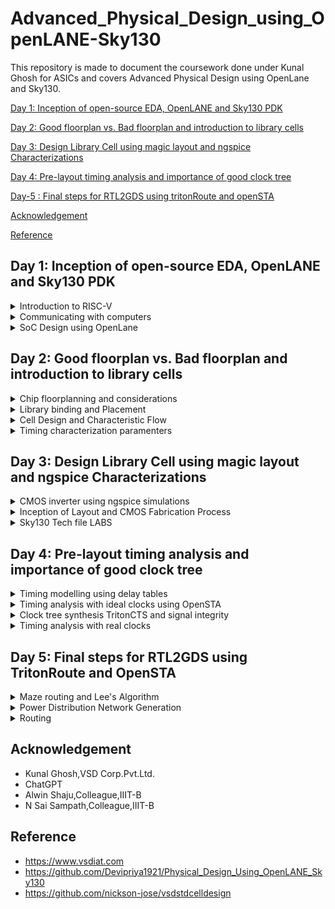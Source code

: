 # Advanced_Physical_Design_using_OpenLANE-Sky130
This repository is made to document the coursework done under Kunal Ghosh for ASICs and covers Advanced Physical Design using OpenLane and Sky130.


[Day 1: Inception of open-source EDA, OpenLANE and Sky130 PDK](#day-1)

[Day 2: Good floorplan vs. Bad floorplan and introduction to library cells](#day-2)

[Day 3: Design Library Cell using magic layout and ngspice Characterizations](#day-3)

[Day 4: Pre-layout timing analysis and importance of good clock tree](#day-4)

[Day-5 : Final steps for RTL2GDS using tritonRoute and openSTA](#day-5)

[Acknowledgement](#acknowledgement)

[Reference](#reference)

## Day 1: Inception of open-source EDA, OpenLANE and Sky130 PDK
<details>
  <summary>Introduction to RISC-V</summary>
  <br />
  RISC-V is an open-source instruction set architecture (ISA) for computer processors.<br>
  An instruction set architecture defines the set of instructions that a processor can execute and the organization and behaviour of those instructions.
  RISC-V is unique in that any single company or organization does not own it. and it is freely available for anyone to use, modify, and implement without 
  the need for licensing fees or proprietary restrictions.<br />  
  The RISC-V project began at the University of California, Berkeley in 2010, and it has since gained significant traction in both academia and industry.
  Its open nature has led to a growing ecosystem of hardware and software developers collaborating to create a wide range of products, from simple embedded 
  devices to high-performance supercomputers.
  <br/>
  Application software (apps) and hardware are linked by 'system software'.There are various layers of system softwar*. This includes major components like   
  Compiler and Assembler.<br />
  <br />
  The compiler compiles high-level codes like C and C++ to Instructions(eg: the codes inside .exe files) that can be read by the Assembler.<br />
  The Assembler converts it into binary codes which the machine can understand. The instructions act as an interface between the high-level language and the 
  machine language.<br />
  The converted binary is then given to an RTL snippet that understands the instruction. This is done by a Hardware Description Language (HDL).
  This is basically called RTL implementation and a netlist is being generated. with this, a physical design implementation of the design is generated.<br />
  see more info at : https://github.com/mrdunker/RISC-V_based_MYTH_IIITB/
</details>

<details>
  <summary>Communicating with computers</summary>

  ### QFN-48 Package
  A QFN-48 package is a type of integrated circuit (IC) package that follows the Quad Flat No-Lead (QFN) format and contains 48 leads or pins. This package is characterized by its flat, square or rectangular shape  
  with no leads protruding from the sides. Instead, the electrical connections are made through small exposed pads on the bottom surface of the package, which are soldered directly onto the circuit board or PCB 
  (Printed Circuit Board).
  <br />
  
  ![Screenshot from 2023-09-10 12-25-34](https://github.com/mrdunker/Advanced_Physical_Design_using_OpenLANE-Sky130/assets/38190245/8c1bd2a2-0406-4ae9-ae17-2704878f1f00)

  The different componets in a broad view are given below.<br />
  ### Chip
  In a QFN-48 package, the chip is attached to the die attach pad, which is the central exposed pad on the bottom surface of the package. This pad provides a mechanical and thermal connection between the chip and 
  the package. Electrical connections from the chip to the external world are made through the other exposed pads (leads) on the bottom surface of the package.
  <br />
  The chip within a QFN-48 package can vary widely in terms of its function, complexity, and manufacturer. It might be a microcontroller, a memory chip, a sensor, or any other type of integrated circuit designed to 
  perform specific tasks within an electronic system. The QFN-48 package serves to protect, house, and provide electrical connections for the chip, making it suitable for surface-mount assembly onto a printed     
  circuit board (PCB) in various electronic devices and applications.

  ### Pads
  A QFN-48 (Quad Flat No-Lead 48) package typically includes 48 pads, which are the exposed metal areas on the bottom surface of the package. These pads serve as the electrical connections between the integrated 
  circuit (IC) inside the package and the printed circuit board (PCB) on which the QFN-48 package is mounted.

  ### Core
  The core of the QFN-48 package is the central and most essential part of the package. It houses the semiconductor die or microchip, which contains the electronic circuitry, transistors, and other components 
  responsible for the device's intended functionality. The core of the QFN-48 package is attached to the die attach pad, which is the central exposed pad on the bottom surface of the package.

  ### Die
  The die is the heart of the integrated circuit (IC) and contains the actual electronic components, transistors, and circuitry responsible for the device's functionality.
  The die itself is where all the electronic magic happens. It contains the logic, memory, or other functional components that define the IC's purpose. The QFN-48 package serves to protect the die, provide 
  electrical connections, and assist in thermal management, making it suitable for surface-mount assembly onto a PCB in various electronic devices and applications.
  
<br />

  ![Screenshot from 2023-09-10 12-37-50](https://github.com/mrdunker/Advanced_Physical_Design_using_OpenLANE-Sky130/assets/38190245/6f7e960c-bfca-48ac-b755-241359dfd6c6)

  
  
</details>
<details>
  <summary>SoC Design using OpenLane</summary>
  <br />
  Desiging Digital Application Specific Integrated Chip(ASIC) require several elements. They are as follows:

- RTL IP's
- EDA tools
- PDK tools
  <br />

 ![Screenshot from 2023-09-10 12-10-23](https://github.com/mrdunker/Advanced_Physical_Design_using_OpenLANE-Sky130/assets/38190245/691c28ee-6c96-44e7-ab14-f904801659a3)
 
### RTL IP's
RTL IP encompasses pre-constructed and pre-validated units of digital logic or functional modules, which are described at the register-transfer level (RTL). RTL serves as a hardware description level that
characterizes the operation of a digital circuit through data transfers between registers and logic operations. RTL IP cores represent reusable components that can be incorporated into more extensive ASIC or FPGA
designs. These cores encompass a range of functions, including processors, memory controllers, communication interfaces, and others. Designers frequently employ RTL IP to streamline the development of intricate
digital systems, thereby conserving time and resources.
<br />
### EDA tools
Electronic Design Automation (EDA) tools are software applications that streamline the creation and validation of electronic circuits, encompassing ASICs, FPGAs, and other digital systems. These tools span across 
multiple phases of the design process, from the initial conceptualization to the ultimate physical realization.
<br />
### PDK tools
A Process Design Kit (PDK) encompasses a set of resources, including tools, libraries, and documentation, furnished by semiconductor foundries. These resources are designed to empower creators in fashioning ASICs 
and other integrated circuits, leveraging the foundry's unique manufacturing processes. PDK tools form an integral component of the PDK bundle, serving various essential functions.
<br />

The below photo illustrates the various open source tools that can be used in designing ASIC's.<br />
![Screenshot from 2023-09-10 12-12-20](https://github.com/mrdunker/Advanced_Physical_Design_using_OpenLANE-Sky130/assets/38190245/67db0ed2-7876-4948-8a96-3c9a08623d9a)

<br />
The simplified flow from RTL to GDSII is shown below.<br />

![Screenshot from 2023-09-10 12-43-01](https://github.com/mrdunker/Advanced_Physical_Design_using_OpenLANE-Sky130/assets/38190245/0ca47cf7-6c04-48b2-b908-d9cb4b879205)

Following are the various step shown in the above figure to convert RTL to GDSII

- **Synthesis**: Synthesis involves the process of translating a high-level hardware description of a digital circuit into a Register-Transfer Level representation, which is a lower-level and more hardware-      oriented description of the same circuit.

- **Floor & Power Planning**: Floor planning and power planning are essential steps in the design and layout of an Application-Specific Integrated Circuit (ASIC). They involve the physical organization and allocation of resources within the chip to meet performance, power, and area requirements
  - Chip floor planning : involves strategically organizing and allocating the available silicon area on a chip to accommodate various functional blocks.
  - Macro floor planning : specific aspect of the chip floor planning process that focuses on the organization and placement of large functional blocks, often referred to as macros or IP (Intellectual Property) blocks, within an integrated circuit (IC) design. 
  - Power Planning :  It involves the strategic distribution and management of power supply and ground connections within the chip to ensure proper power delivery, minimize voltage drop, and control power consumption.

- **Placement**: process of determining the physical location of various functional blocks and components on the silicon die of the chip. 
  - Global Placement: It involves determining the approximate positions of all the functional blocks and components on the chip's silicon die. Global placement sets the initial arrangement of these blocks.
  - Detailed Placement: Detailed placement aims to meet stringent design constraints, optimize chip area utilization, and minimize wirelength to ensure the chip's performance, power efficiency, and manufacturability.

- **Clock Tree Synthesis**: CTS, or clock tree synthesis, involves creating a clock distribution network to guarantee that clock signals reach all sequential elements, like flip-flops, in a synchronized manner. Adequate CTS is essential to uphold timing requirements.
  
-  **Routing**: process of creating the physical interconnections or paths that allow electrical signals to flow between various components, such as gates, flip-flops, and memory elements, on a silicon die.

- **Signoff**: After placement and routing,detailed design rule checking (DRC) and final verification is done to ensure the layout complies with fabrication constraints and meets specified requirements for timing, area, and power.

## OpenLANE

OpenLane is a fully automated process, spanning from RTL (Register-Transfer Level) to GDSII (Graphics Data System II), and relies on various components, including OpenROAD, Yosys, Magic, Netgen, CVC, SPEF-Extractor, KLayout, and a set of specialized scripts for design exploration and enhancement. This comprehensive flow covers every step of ASIC implementation.
<br />

OpenLANE utilises a variety of opensource tools in the execution of the ASIC flow:
- RTL Synthesis & Technology Mapping: yosys,abc
- Floorplan & PDN:init_fp, ioPlacer, pdn and tapcell
- Placement:RePLace, Resizer, OpenPhySyn & OpenDP
- Static Timing Analysis:OpenSTA
- Clock Tree Synthesis:TritonCTS
- Routing:FastRoute and TritonRoute
- SPEF Extraction:SPEF-Extractor
- DRC Checks, GDSII Streaming out:Magic, Klayout
- LVS check:Netgen
- Circuit validity checker:CVC

More info can be obtained from [here](https://github.com/The-OpenROAD-Project/OpenLane)
<br />

### Invoking OpenLANE

```
cd OpenLane
make mount
```
Inside the openlane container
```
./flow.tcl -interactive
package require openlane 0.9
prep -design picorv32a
run_synthesis
```
![Screenshot from 2023-09-10 13-20-32](https://github.com/mrdunker/Advanced_Physical_Design_using_OpenLANE-Sky130/assets/38190245/a16a15a4-544a-4eca-a558-23e8e27447c4)

![Screenshot from 2023-09-10 13-28-12](https://github.com/mrdunker/Advanced_Physical_Design_using_OpenLANE-Sky130/assets/38190245/1148cc75-75a9-4365-b2cc-7f63634a8f77)

The netlist generated is shown below:<br />
```
cd OpenLane/designs/picorv32a/runs/RUN_2023.09.10_07.47.37/results/synthesis/
gvim picorv32.v
```
![Screenshot from 2023-09-10 13-34-48](https://github.com/mrdunker/Advanced_Physical_Design_using_OpenLANE-Sky130/assets/38190245/2085f6aa-42aa-4de4-9af3-70fa8fa8c641)

To view report:<br/>
```
cd OpenLane/designs/picorv32a/runs/RUN_2023.09.10_07.47.37/reports/synthesis/
gvim 1-synthesis.AREA_0.stat.rpt
```

![Screenshot from 2023-09-10 13-37-34](https://github.com/mrdunker/Advanced_Physical_Design_using_OpenLANE-Sky130/assets/38190245/bcbe3d1d-be23-4d7d-b585-bd92ea798e74)


```
Flop ratio = Number of D Flip flops = 1596  = 0.1579
             ______________________   _____
             Total Number of cells    10104
```

</details>

## Day 2: Good floorplan vs. Bad floorplan and introduction to library cells
<details>
  <summary>Chip floorplanning and considerations</summary>

  ### Floorplan considerations

  There are certain factors that we have to take into consideration when doing floorplanning.Such as:
  
  - Utilization factor and Aspect Ratio
  - Define locations of preplaced cells
  - Decoupling capacitors
  - Power Planning
  - Pin Placement

    ### Utilization Factor & Aspect Ratio

    The utilization factor, also known as the area utilization factor or chip utilization factor, is a measure of
    how efficiently the silicon area on a chip is being used for active components (logic gates, memory cells,
    etc.) compared to the total available area.
    <br />
    A Utilisation Factor of 1 signifies 100% utilisation leaving no space for extra cells such as buffer. However,
    practically, the Utilisation Factor is 0.5-0.6. Likewise, an Aspect ratio of 1 implies that the chip is square
    shaped. Any value other than 1 implies rectanglular chip.

    ```
    Utilisation Factor =  Area occupied by netlist
                         __________________________
                            Total area of core
    ```

    The aspect ratio in ASIC design is a measure of the chip's physical shape, specifically the ratio of its width
    to its height. It is often used in the context of standard cell libraries and the dimensions of the chip's core
    area. The aspect ratio is expressed as:

    ```
    Aspect Ratio =  Height of the core
                   _____________________
                     Width if the core
    ```

    ### Preplaced cells

    Preplaced cells, also known as predefined cells, are a category of components used in
    Application-Specific Integrated Circuit (ASIC) and digital integrated circuit design. Unlike standard cells,
    which are typically placed and routed automatically during the design process, preplaced cells are fixed or
    manually placed at specific locations on the chip's layout by the designer.Preplaced cells are IPs comprising
    large combinational logic which once placed maintain a fixed position.

    ### Decoupling capacitors

    The above mentioned preplaced cells must be surrounded with decoupling capacitors.Since the imepedence of the
    long wire lengths can cause power supply to drop significantly before reaching the logic circuit,leading to the
    signal not entering the noise margin range.<br />
    Decoupling capacitors are large capacitors that are charged to power supply voltage and kept close to the logic
    circuit.**It serves the purpose of decoupling the logic circuit from power supply by providing adequete amount
    of current to the circuit**.It prevents cross-talk.

    ### Powerplanning

    Unlike preplaced macros,each block on chip cannot have it's own decoupling capacitor. Powerplanning ensures
    that each block gas its own VDD and VSS pads and ground lines forming a mesh.

    ### Pinplacement

    The space between the core and the chip is allocated for the placement of pins. The connectivity data encoded
    in either VHDL or Verilog is employed to decide the location of I/O pads for different pins. Subsequently, a
    logical placement is carried out for pre-placed macros to clearly distinguish that region from the pin area.

    ### Running floorplan using OpenLANE

    After simulation we run picorv32a floorplan using the commnand below:

     ```
     run_floorplan
     ```
     
     ![Screenshot from 2023-09-10 16-46-57](https://github.com/mrdunker/Advanced_Physical_Design_using_OpenLANE-Sky130/assets/38190245/d84821ab-781b-4050-8981-dce01377652c)

    For viewing the floorplan we are using the tool **magic**.<br/>
    We should move into the directory 'results/floorplan' and use the below command.<br />

    ```
    magic -T /home/emil/.volare/sky130A/libs.tech/magic/sky130A.tech lef read ../../tmp/merged.nom.lef def read picorv32.def &
    ```

    Here we need to specify the sky130A.tech file directory as well.
    
     ![Screenshot from 2023-09-10 17-45-19](https://github.com/mrdunker/Advanced_Physical_Design_using_OpenLANE-Sky130/assets/38190245/071b616a-cc25-4d66-8229-db70540b6c51)

    **Basic Magic shortcuts:**
    - Press 'Z' on keryboard to zoom in.
    - Press 'V' to center (zoom out fully).
    - Hover over an element and press 'S' to select it.
    - After selecting type 'what' in the console window to view it's details.
  
    ![Screenshot from 2023-09-10 17-56-07](https://github.com/mrdunker/Advanced_Physical_Design_using_OpenLANE-Sky130/assets/38190245/f480cc1a-4b3a-43aa-87c0-d4c87a4abab6)



</details>
<details>
  <summary>Library binding and Placement</summary>

  ### Placement

  In this step of OpenLANE ASIC flow,The synthesized netlist is to be placed on the floorplan.It occurs in two 
  stages:
  1. Global Placement
  2. Detailed Placement

  **Global Placement** finds optimal position for all cells which may be not legal at the time and overlap.<br />
  **Detailed Placemnent** changes this particular placement and make it legal.It is important from a timing point 
  of view<br />

  ### Running Placement on OpenLANE

  Here we are going to run placement and view the new layout on magic.<br />
  We are going to use the below command to run placement, in OpenLANE.<br />
  ```
  run_placement
  ```
  ![Screenshot from 2023-09-10 22-47-32](https://github.com/mrdunker/Advanced_Physical_Design_using_OpenLANE-Sky130/assets/38190245/4bd0174a-c627-4c26-a0ca-5b791062860b)

  After which we change directory to results/placement.<br />
  Inside the directory we run the following command for executing magic.<br /> 
  ```
  magic -T /home/emil/.volare/sky130A/libs.tech/magic/sky130A.tech lef read ../../tmp/merged.nom.lef def read
  picorv32.def &
  ```
  The below  is the screen shot in magic.<br />
  ![Screenshot from 2023-09-10 22-49-32](https://github.com/mrdunker/Advanced_Physical_Design_using_OpenLANE-Sky130/assets/38190245/e443a681-8f32-41c0-9d46-36b5f4a2fa76)

  ![Screenshot from 2023-09-10 22-50-31](https://github.com/mrdunker/Advanced_Physical_Design_using_OpenLANE-Sky130/assets/38190245/8bbf39a7-8e08-48aa-ade1-857f49865cdb)

  
</details>

<details>
<summary>Cell Design and Characteristic Flow</summary>

  ### Standard Cell Design Flow
The standard cell design flow in ASIC involves iterative processes, and each step must be 
carefully executed to ensure a successful design that meets the specified requirements within 
the constraints of the target technology node.

Standard cell design flow involves the fillowing:
1. Process Design Kits (PDKs), Design Rule Checking (DRC) and Layout vs. Schematic (LVS) guidelines, SPICE models, libraries, and user-defined specifications.
2. Circuit design, Layout design (Art of layout Euler's path and stick diagram), Extraction of parasitics, Characterization (timing, noise, power).
3. CDL (circuit description language), LEF, GDSII, extracted SPICE netlist (.cir), timing, noise and power .lib files.

  ### Standard Cell Characterizarion Flow

The industry-standard process for characterizing standard cells typically consists of the following stages:

1. Read in the models and tech files
2. Read extracted spice Netlist
3. Recognise behavior of the cells
4. Read the subcircuits
5. Attach power sources
6. Apply stimulus to characterization setup
7. Provide neccesary output capacitance loads
8. Provide neccesary simulation commands

For characterization an opensource software called GUNA is used.<br />
All the steps from 1 to 8 are fed into GUNA,which in turn generates timing,noise and power models.
  
</details>

<details>
  <summary>Timing characterization paramenters</summary>
  <br />
  It is the process of assessing and quantifying the timing behavior of digital logic elements, 
  such as standard cells or custom-designed blocks, within an integrated circuit. It is a 
  crucial step to ensure that the ASIC operates correctly and meets the required performance 
  specifications. 
  <br />

  ### Timing threshold definitions
  
  Timing defintion |	Value
  -------------- | --------------
  slew_low_rise_thr	| 20% value
  slew_high_rise_thr | 80% value
  slew_low_fall_thr |	20% value
  slew_high_fall_thr |	80% value
  in_rise_thr	| 50% value
  in_fall_thr |	50% value
  out_rise_thr |	50% value
  out_fall_thr | 50% value

  ### Propagation Delay

  The time disparity between the moment the changing input attains 50% of its ultimate level and 
  the instance when the output reaches 50% of its ultimate level can be described as the delay. 
  If you select inappropriate threshold values, it can result in negative delay values. Even 
  when appropriate threshold values are chosen, the delay can occasionally be either positive or 
  negative, influenced by the quality of the signal transition (slew rate).

  ```
  Propagation delay = time(out_fall_thr) - time(in_rise_thr)
  ```

  ### Transition Time

 The interval required for the signal to transition between its states is referred to as the 
 transition time. This time span is typically measured by observing the signal's shift from 10% 
 to 90% or 20% to 80% of its signal levels.

 ```
 Rise transition time = time(slew_high_rise_thr) - time(slew_low_rise_thr)

 Low transition time = time(slew_high_fall_thr) - time(slew_low_fall_thr)
```

</details>

## Day 3: Design Library Cell using magic layout and ngspice Characterizations

<details>
  <summary>CMOS inverter using ngspice simulations</summary>
  <br />
  NGSpice is an open-source electronic circuit simulator software used for analog, digital, and 
  mixed-signal electronic circuit simulation. It is part of the larger family of SPICE 
  (Simulation Program with Integrated Circuit Emphasis) simulators.<br />

  ### IO Placer revision
  
  - PnR is a iterative flow and hence, we can make changes to the environment variables in the fly to observe the changes in our design.
  - If i am required to change pin configuration along the core from randomly placed to some other placement, we use the below command in the openlane interactive window

  ```
  set ::env(FP_IO_MODE) 2
  ```

### SPICE Deck Creation and Simulation for CMOS inverter

  A SPICE deck includes information about the following:
  1. Model description
  2. Netlist description
  3. Component connectivity
  4. Component values
  5. Capacitance load
  6. Nodes
  7. Simulation type and parameters
  8. Libraries included

Before doing a SPICE simulation it is required for us to create a SPICE Deck,which provides information about various things such as:
1. Component Connectivity - Connectivity of the Vdd, Vss,Vin, substrate. Substrate tunes the threshold voltage of the MOS.
2. Component values - values of PMOS and NMOS, Output load, Input Gate Voltage, supply voltage.
3. Node identification
4. Simulation commands
5. Model file - This file will have information regarding the NMOS and PMOS paramenters of a particular technology.
<br />
In the below figures we can see the variation of waveforms when parameters are varied.<br />

![Screenshot from 2023-09-11 11-30-36](https://github.com/mrdunker/Advanced_Physical_Design_using_OpenLANE-Sky130/assets/38190245/ac59fcda-aa48-476c-8988-ed671a166e43)

### CMOS Inverter Switching threshold Vm

It is the point with which the Vin = Vout on the DC transfer chara.<br />
Here,both transistors will be in saturation region, meaning both will be in the ON condition and 
there is a high chance of leakage current.Leakage current is the current which may flow directly 
from VDD to GND.

![Screenshot from 2023-09-11 11-32-38](https://github.com/mrdunker/Advanced_Physical_Design_using_OpenLANE-Sky130/assets/38190245/1efd337e-53bd-40cd-9f58-0a57b2779bb8)
<br />
Through transient analysis, we calculate the rise and fall delays of the CMOS by SPICE Simulation

### Lab steps to git clone vsdstdcelldesign

We first clone the mag files and spice models of invertoer,pmos and nmos sky130 using the github link below.<br />
Cloning is done inside the openlane folder.<br />

```
git clone https://github.com/nickson-jose/vsdstdcelldesign.git
```
After cloning we are required to copy also the tech file into **vsdstdcelldesign** directory.
<br />
Then we run the magic command as shown below to get the layout.<br />

```
magic -T sky130A.tech sky130_inv.mag &
```
![Screenshot from 2023-09-11 12-02-21](https://github.com/mrdunker/Advanced_Physical_Design_using_OpenLANE-Sky130/assets/38190245/cffbe0a7-fd3a-4e13-bb15-9b4877e90d45)

</details>

<details>
  <summary>Inception of Layout and CMOS Fabrication Process </summary>

  ### 16-Mask CMOS Fabrication

  16-Mask CMOS Fabrication encompasses several critical phases for crafting integrated circuits.<br />

  1. Substrate Selection.<br />
       This is the most initial phase of the process where the subrstrate is chosen.Here we are chosing a p-substrate.<br />
![Screenshot from 2023-09-11 12-47-12](https://github.com/mrdunker/Advanced_Physical_Design_using_OpenLANE-Sky130/assets/38190245/56bccff0-3aa0-4d05-8449-ccbf714f1ce2)

  3. Active region creation.<br />
      This is done to isolate the active regions for transistors, the process begins with the deposition of SiO2 and Si3N4 layers, followed by photolithography and silicon nitride etching.This is also known as LOCOS (Local Oxidation of Silicon),where oxide is grown in certain regions. The Si3N4 layer is removed using hot H2SO4.<br />
        ![Screenshot from 2023-09-11 12-15-33](https://github.com/mrdunker/Advanced_Physical_Design_using_OpenLANE-Sky130/assets/38190245/55adbf62-1aac-4281-9ea8-cccda07d10a1)

  4. N-Well and P-Well Formation.<br />
     The N-well and P-well regions are created separately.Ion implanation by Boron for P-well and by Phosphorous for N-well formation.High-temperature furnace processes drive-in diffusion to establish well depths, known as the tub process.<br />

![Screenshot from 2023-09-11 12-16-34](https://github.com/mrdunker/Advanced_Physical_Design_using_OpenLANE-Sky130/assets/38190245/4853603c-08da-4d8c-8e63-8d42fbd96482)

  4. Gate Formation.<br />
     The gate is a very important CMOS transistor terminal that controls threshold voltages for transistor switching. NMOS and PMOS gates formed by photolithography techniques.Important parameters for gate formation include oxide capacitance and doping concentration.<br />
     
![Screenshot from 2023-09-11 12-18-13](https://github.com/mrdunker/Advanced_Physical_Design_using_OpenLANE-Sky130/assets/38190245/74677788-550a-42bc-8b03-5072d93917f0)


  5. Lightly dopped Drain(LDD).<br />
     LDD formed to avoid the hot electron effect.<br />
 
![Screenshot from 2023-09-11 12-19-38](https://github.com/mrdunker/Advanced_Physical_Design_using_OpenLANE-Sky130/assets/38190245/05c59b5f-5b14-4f76-84a5-e950b24c3505)


  6. Source and Drain Formation.<br />
      Screen oxide added to avoid channelling during implants followed by Aresenic implantation and high temperature annealing.<br />
      
![Screenshot from 2023-09-11 12-20-39](https://github.com/mrdunker/Advanced_Physical_Design_using_OpenLANE-Sky130/assets/38190245/ae05225f-4262-4b8a-a237-855db1f2d15d)

  7. Local Interconnect Formation.<br />
     Removal of screen oxide by HF etching and deposition of Ti for low resistant contacts is done.Heat treatment results in chemical reactions, producing low-resistant titanium silicon dioxide for interconnect contacts and titanium nitride for top-level connections, enabling local communication.

  ![Screenshot from 2023-09-11 12-21-34](https://github.com/mrdunker/Advanced_Physical_Design_using_OpenLANE-Sky130/assets/38190245/0bdb74ca-dffb-4a91-8dc2-5024cb82b86a)

  8. Higher Level Metal Formation.<br />
     Chemical Mechanical Polishing (CMP) is utilized by doping silicon oxide with Boron or Phosphorus to achieve surface planarization.This is followed up by TiN and Tungsten deposition.An aluminum (Al) layer is added and subjected to photolithography and CMP.This is the first interconnect and addditional interconnect layers can be added on top to reach higher level of metal layers.<br />
     At the end a dielectric layer usually Si3N4 is added ontop to protect the chip.<br />
     
![Screenshot from 2023-09-11 12-22-30](https://github.com/mrdunker/Advanced_Physical_Design_using_OpenLANE-Sky130/assets/38190245/2255d6c2-6348-40b0-913a-55997138e106)

## Introduction to SKY130 basic layer layout and LEF using inverter

  We can see the layers which are required for CMOS inverter. We also see that the drains of both PMOS and NMOS are connected together.<br />
  NMOS source connected to ground(VGND), PMOS source is connected to VDD(VPWR).<br />
  In Sky130 the first layer is called the local interconnect layer or Locali.<br />

  The below screenshot shows the highlighted part in the layout and the same is shown in the tkcon window.<br />
  ![Screenshot from 2023-09-11 12-56-59](https://github.com/mrdunker/Advanced_Physical_Design_using_OpenLANE-Sky130/assets/38190245/10181f6c-9871-45c7-ab67-3dd21ee80b70)

  ### Library exchange format(LEF)

  It is a format that tells us about the boundaries of a cell, the VDD and GND lines. It contains information about the logic of the circuit.<br />
  Tech LEF - has information about the Metal layer,DRC etc..<br />
  Marcro LEF - Contains physical information of cell like size, pin,direction.

## Designing standard cell and SPICE extraction in MAGIC

To extract the SPICE we open tkcon window.<br />
type 'pwd' to check the directory we are extracting to.<br />
The command 'extract all' is is used to to extract to the directory.<br />
To create a spice file using the .ext file,the commmands are.<br />

```
ext2spice cthresh 0 rthresh 0 //mothing is created in the directory with this command
```
Which extracts parasatic capacitances.
<br />
To create a file in the directory, we use the below command.<br />

```
ext2spice
```
The below screenshot illustrates this.<br />
![Screenshot from 2023-09-11 14-14-33](https://github.com/mrdunker/Advanced_Physical_Design_using_OpenLANE-Sky130/assets/38190245/c23e4109-6b1f-4898-bfc7-5ebc94e6d450)

</details>

<details>
  <summary>Sky130 Tech file LABS</summary>

  ## Create Final SPICE Deck

  Here we go into the created spice file and make changes to it and simulate.<br />
  In the spicefile the nmos and pmos model details were defined along with the sub circuit details and the other parasitic capacitance information also.<br />

  We are going to be doing a transient analysis so we make the following changes to it.<br />
  1. VGND to VSS 0V
  2. Supply voltage VPWR to GND.
  3. Sweeping a pulse input.
  4. We add library files and change the scale to 0.01u
  5. Add a transient analysis with nessasary stoptime and precision as shown below.
  
![Screenshot from 2023-09-11 15-28-40](https://github.com/mrdunker/Advanced_Physical_Design_using_OpenLANE-Sky130/assets/38190245/06db7f15-cc86-4386-89b0-e73b967d07b3)


  ## Using ngspice for SPICE Simulation

  Since the SPICE Deck is done,we run the simulation using ngspice.<br />
  
  ```
  ngspice sky130_inv.spice
  ```

  ![Screenshot from 2023-09-11 15-28-08](https://github.com/mrdunker/Advanced_Physical_Design_using_OpenLANE-Sky130/assets/38190245/61e448c7-85ed-43e9-9eb1-604ed6b333f7)

To plot the graph using ngspice we are using the below code after opening ngspice.<br />

```
plot y vs time a
```
The below waveform is plotted hence.<br />
![Screenshot from 2023-09-16 09-21-04](https://github.com/mrdunker/Advanced_Physical_Design_using_OpenLANE-Sky130/assets/38190245/181d7f73-f9d6-4fa5-8c39-5a42399b0713)

The spikes shown in the output(red) are caused due to low load capacitance.We can increase the cap value to sort this out.<br />

### Inverter Standard cell characterization

There are four timing parameters used to characterize the inverter standard cell:
1. Rise transition - Time taken for the output to rise from 20% to 80% of max value
2. Fall Transition: Time taken for the output to fall from 80% to 20% of max value
3. Cell Rise delay: difference in time(50% output rise) to time(50% input fall)
4. Cell Fall delay: difference in time(50% output fall) to time(50% input rise) 
<br />
In the ngspice waveform we can note down the values and calculate the above parameters.<br />

```Rise transition: 2.240 - 2.143 = 0.067ns (67ps)```

```Fall Transition: 4.0921 - 4.049 = 0.0431ns (43.1ps)```

```Cell Rise Delay : 2.17333 - 2.13 = 0.0433ns (43.33ps)```

```Cell Fall Delay : 4.076 - 4.0501 = 0.0259ns (25.9ps)```

## LAB exercise and DRC Challenges

### Introduction of Magic and Skywater DRC's

Here the following are done:
- In-depth overview of Magic DRC engine
- Introduction to Google/Skywater DRC rules
- Lab to warm up : Fixing a simple rule error
- Lab of main excersise : Fixing or creating a complex error

To know anything about magic use the following link:

```
http://opencircuitdesign.com/magic/
```
Majorly check out magic tutorails and magic command summary in the Using magic tab.<br />
Also do check out the technlogy file manual in the technology files tab.<br />

## Sky130s pdk intro and Steps to download labs

To view the documentation of Skywater pdks use the link below:

```
https://skywater-pdk.readthedocs.io/en/main/
```

We can view the rules associated with it there.<br />

We are downloading the packaged files to our local pc using the **wget** command. It stands for Web get . The following command is used.<br />

``` wget http://opencircuitdesign.com/open_pdks/archive/drc_tests.tgz ```

After this, extract it using the below command.

```
 tar xfz drc_tests.tgz
```
Once it is done. A drc_test folder is created in the directory which extraction is done.<br />
cd to that folder and run Magic.For better graphic use, the command belwo is used:

```
magic -d XR
```
To load a mag file we can load it using File > Open > .mag from the magic window .<br />
![Screenshot from 2023-09-16 11-00-51](https://github.com/mrdunker/Advanced_Physical_Design_using_OpenLANE-Sky130/assets/38190245/c5b8d825-9b45-459e-ba4a-c0324a6c99f2)

Or we can use the terminal comand:

```
magic -d XR <filename>.mag
```

Select a particular block to check the DRC check. using ```drc why``` .<br />
We will use the following command in the tkcon window to see metal cut down.

```
cif see VIA2
```
![Screenshot from 2023-09-16 11-28-21](https://github.com/mrdunker/Advanced_Physical_Design_using_OpenLANE-Sky130/assets/38190245/08529320-5525-4ac3-971f-b24b56ae6a04)


## Load Syky130 tech rules for DRC challenges

Here we will load the **poly.mag** file into Magic.
Now we find the error by moving the cursor and find **box** area. We find out that Poly.9 is violated due to the spacing between polyres and poly.We need to fix this.<br />

The polysilicon and polyres distance should be 22u is being shown as around 17u,and no errors. So we should go to the sky130 tech file and modify as below.<br />


```
after line
*******************************************************
spacing npres *nsd 480 touching_illegal \
	"poly.resistor spacing to N-tap < %d (poly.9)"
*******************************************************
we add one more line
*******************************************************
spacing npres allpolynonres 480 touching_illegal \
	"poly.resistor spacing to N-tap < %d (poly.9)"

```

```
after line
*******************************************************
spacing xhrpoly,uhrpoly,xpc alldiff 480 touching_illegal \
	"xhrpoly/uhrpoly resistor spacing to diffusion < %d (poly.9)"
*******************************************************
we add one more line
*******************************************************
spacing xhrpoly,uhrpoly,xpc allpolynonres 480 touching_illegal \
	"xhrpoly/uhrpoly resistor spacing to diffusion < %d (poly.9)"
```
As shown below.<br />
![Screenshot from 2023-09-16 12-04-23](https://github.com/mrdunker/Advanced_Physical_Design_using_OpenLANE-Sky130/assets/38190245/37a1b77d-9091-4b09-a77d-0a7ae6ab7e7c)
![Screenshot from 2023-09-16 12-04-08](https://github.com/mrdunker/Advanced_Physical_Design_using_OpenLANE-Sky130/assets/38190245/a90b8117-0229-41e5-8f67-e91e0f9669f2)

We then load the new tech file in the tkcon window and do a DRC check.<br />

![Screenshot from 2023-09-16 12-03-50](https://github.com/mrdunker/Advanced_Physical_Design_using_OpenLANE-Sky130/assets/38190245/0a613a99-ea66-4b06-aee6-f39feb96838f)

###  Lab challenge exercise to describe DRC error as geometrical construct

Here we are going to use magic to run nwell.mag and try to descrive the DRC error as a geometrical construct.<br />

![Screenshot from 2023-09-16 12-27-03](https://github.com/mrdunker/Advanced_Physical_Design_using_OpenLANE-Sky130/assets/38190245/7919cbf7-f3bf-4f4f-8d4b-8cd2d13e19de)

We see in the sky130 tech file,templayer for the dnwell. This is a supporting layer for the output layer to get a proper output.<br />

After loading the nwell.mag we are going to run the following commands and see the output result for the same.

```
cif  ostyle drc
```
![Screenshot from 2023-09-16 12-29-59](https://github.com/mrdunker/Advanced_Physical_Design_using_OpenLANE-Sky130/assets/38190245/dd6ca46a-9610-4322-9aef-d11f90bc1990)

```
cif see dnwell_shrink
```
![Screenshot from 2023-09-16 12-30-23](https://github.com/mrdunker/Advanced_Physical_Design_using_OpenLANE-Sky130/assets/38190245/7711975e-d759-4679-bf1e-01d485d24366)

```
feed clear
```
![Screenshot from 2023-09-16 12-31-16](https://github.com/mrdunker/Advanced_Physical_Design_using_OpenLANE-Sky130/assets/38190245/ef5ffb99-5339-4e2b-bd82-c1ca9384fb74)
```
cif see nwell_missing
feed clear
```
![Screenshot from 2023-09-16 12-31-31](https://github.com/mrdunker/Advanced_Physical_Design_using_OpenLANE-Sky130/assets/38190245/037e2c93-b27c-470b-ab0f-a0dd1a5702a8)

It is important to know that the cif generations are very much resource using so it may slow down or even crash magic. So its best to use general DRC rules whenever possible and put the cif outputs in a seperate style varient which runs on demand.<br />

DRC fast : intended for back end metal layer without checking layers below.<br />
DFC full : It checks for the full layout considering it is relatively small.<br />

![Screenshot from 2023-09-16 12-51-16](https://github.com/mrdunker/Advanced_Physical_Design_using_OpenLANE-Sky130/assets/38190245/e20a85ff-b9ec-4cd5-9f28-72cea6d36064)


cif drcs is a set of rules that check layers exaclty as they appear.There are several of these out of which cifwidthmax with the width of 0 is the most conveinent one to use.<br />

</details>

## Day 4: Pre-layout timing analysis and importance of good clock tree

<details>
<summary>Timing modelling using delay tables</summary>

## Grid into track info

Track is a path on which metal layers are drawn for routing.It is used to define the height of the standard cell.

Guidelines to be followed while making a standard cell:
1. Input and output ports must lie on the intersection on Horizontal annd vertical tracks.
2. Width of standard cell must be in the odd multiple of track pitch & Height in the odd multiple of track height pitch.

The information to get the grids is defined in ```tracks.info```.
cd to the particular location and open the file.<br />

```
cd .volare/sky130A/libs.tech/openlane/sky130_fd_sc_hd/tracks.info
```
The content of the file are:

```
li1 X 0.23 0.46  //0.46um is the width  
li1 Y 0.17 0.34  //0.34um is the height 
met1 X 0.17 0.34
met1 Y 0.17 0.34
met2 X 0.23 0.46
met2 Y 0.23 0.46
met3 X 0.34 0.68
met3 Y 0.34 0.68
met4 X 0.46 0.92
met4 Y 0.46 0.92
met5 X 1.70 3.40
met5 Y 1.70 3.40
```

We iput the below command in the tkcon window to get grid on magic.<br />

```
grid 0.46um 0.34um 0.23um 0.17um
```
![Screenshot from 2023-09-16 14-22-54](https://github.com/mrdunker/Advanced_Physical_Design_using_OpenLANE-Sky130/assets/38190245/7e36ff49-628b-4290-a908-6d4028bf71fe)


## Create Port Definition

After the layout is made we need to extract the LEF file for the cell. But, certain properties and defenitions have to be set to the pins of the cell which aid the placer and router tool. For LEF files, a cell that contains ports is written as a macro cell,and the ports are the declared PINs of the macro.<br />

Defining port and setting correct class and use attributes to each port is the first step.
<br />
We highlight the port that we want to define in magic, Then Edit > Text and change values as below.<br />
For each layer (to be turned into port), make a box on that particular layer and input a label name along with a sticky label of the layer name with which the port needs to be associated. Ensure the Port enable checkbox is checked and default checkbox is unchecked as shown in the figure:

![Screenshot from 2023-09-16 14-43-12](https://github.com/mrdunker/Advanced_Physical_Design_using_OpenLANE-Sky130/assets/38190245/48a231c1-304b-45e5-b4cf-2e815fdef8e1)

![Screenshot from 2023-09-16 14-45-04](https://github.com/mrdunker/Advanced_Physical_Design_using_OpenLANE-Sky130/assets/38190245/639090b4-b09f-4f96-92fb-d9a1ccce1e9c)

The same needs to be done for the VPWR and VGND except the Attached to layer must be changed to metal1.<br />

![Screenshot from 2023-09-16 14-56-22](https://github.com/mrdunker/Advanced_Physical_Design_using_OpenLANE-Sky130/assets/38190245/72511b42-dcd6-4258-b82e-807c0140a11b)

![Screenshot from 2023-09-16 14-57-02](https://github.com/mrdunker/Advanced_Physical_Design_using_OpenLANE-Sky130/assets/38190245/55c95c7e-7271-4bcf-a8e9-0516e796589f)

Before the CMOS Inverter standard cell LEF is extracted,and the purpose of ports must be defined.<br />

Port A:
```
port class input
port use signal
```
Port Y:
```
port class output
port class signal
```
VPWR area:
```
port class inout
port use power
```
VGND area:
```
port class inout
port use ground
```

The below command is also run on tkcon for extracting LEF file into the same directory.
```
lef write // if no name is specified it will be the same name as mag file
```
![Screenshot from 2023-09-16 15-14-32](https://github.com/mrdunker/Advanced_Physical_Design_using_OpenLANE-Sky130/assets/38190245/64458ba7-cff8-43f3-a436-5077a7913e03)

This creates the file below:<br />

```
VERSION 5.7 ;
  NOWIREEXTENSIONATPIN ON ;
  DIVIDERCHAR "/" ;
  BUSBITCHARS "[]" ;
MACRO sky130_vsdinv
  CLASS CORE ;
  FOREIGN sky130_vsdinv ;
  ORIGIN 0.000 0.000 ;
  SIZE 1.380 BY 2.720 ;
  SITE unithd ;
  PIN A
    DIRECTION INPUT ;
    USE SIGNAL ;
    ANTENNAGATEAREA 0.165600 ;
    PORT
      LAYER li1 ;
        RECT 0.060 1.180 0.510 1.690 ;
    END
  END A
  PIN Y
    DIRECTION OUTPUT ;
    USE SIGNAL ;
    ANTENNADIFFAREA 0.287800 ;
    PORT
      LAYER li1 ;
        RECT 0.760 1.960 1.100 2.330 ;
        RECT 0.880 1.690 1.050 1.960 ;
        RECT 0.880 1.180 1.330 1.690 ;
        RECT 0.880 0.760 1.050 1.180 ;
        RECT 0.780 0.410 1.130 0.760 ;
    END
  END Y
  PIN VPWR
    DIRECTION INOUT ;
    USE POWER ;
    PORT
      LAYER nwell ;
        RECT -0.200 1.140 1.570 3.040 ;
      LAYER li1 ;
        RECT -0.200 2.580 1.430 2.900 ;
        RECT 0.180 2.330 0.350 2.580 ;
        RECT 0.100 1.970 0.440 2.330 ;
      LAYER mcon ;
        RECT 0.230 2.640 0.400 2.810 ;
        RECT 1.000 2.650 1.170 2.820 ;
      LAYER met1 ;
        RECT -0.200 2.480 1.570 2.960 ;
    END
  END VPWR
  PIN VGND
    DIRECTION INOUT ;
    USE GROUND ;
    PORT
      LAYER li1 ;
        RECT 0.100 0.410 0.450 0.760 ;
        RECT 0.150 0.210 0.380 0.410 ;
        RECT 0.000 -0.150 1.460 0.210 ;
      LAYER mcon ;
        RECT 0.210 -0.090 0.380 0.080 ;
        RECT 1.050 -0.090 1.220 0.080 ;
      LAYER met1 ;
        RECT -0.110 -0.240 1.570 0.240 ;
    END
  END VGND
END sky130_vsdinv
END LIBRARY
```
### Integrating custom cell in OpenLANE

To include the new standard cell in the synthesis, we need to copy the lef file which we have generated to the ```/designs/picorv32a/src``` directory. The **sky130_fd_sc_hd_typical.lib** ,
**sky130_fd_sc_hd__fast.lib** ,**sky130_fd_sc_hd__slow.lib** file from ```vsdstdcelldesign/libs``` directory needs to be copied to the ```designs/picorv32a/src``` directory.

Now we need to modify the the **config.json** file as shown below.<br />

```
"PL_RANDOM_GLB_PLACEMENT": 1,
"PL_TARGET_DENSITY": 0.5,
"FP_SIZING": "relative",
"LIB_SYNTH":"dir::src/sky130_fd_sc_hd__typical.lib",
"LIB_FASTEST":"dir::src/sky130_fd_sc_hd__fast.lib",
"LIB_SLOWEST":"dir::src/sky130_fd_sc_hd__slow.lib",
"LIB_TYPICAL":"dir::src/sky130_fd_sc_hd__typical.lib",
"TEST_EXTERNAL_GLOB":"dir::../picorv32a/src/*",
"SYNTH_DRIVING_CELL":"sky130_vsdinv"
```

Now we invoke OpenLANE as usual to integrate the standard cell in the OpenLANE flow.<br />
Use the following commands in openlane.

```
prep -design picorv32a 
set lefs [glob $::env(DESIGN_DIR)/src/*.lef]
add_lefs -src $lefs
run_synthesis
```

![Screenshot from 2023-09-16 17-16-16](https://github.com/mrdunker/Advanced_Physical_Design_using_OpenLANE-Sky130/assets/38190245/bb242503-567f-4d38-a03c-f31b30885b03)

Synthesis report:<br />
![Screenshot from 2023-09-16 17-15-22](https://github.com/mrdunker/Advanced_Physical_Design_using_OpenLANE-Sky130/assets/38190245/adc9c1a2-12e9-4a41-927d-d543ca0d7c9b)
<br />

STA report:<br />
![Screenshot from 2023-09-16 17-15-50](https://github.com/mrdunker/Advanced_Physical_Design_using_OpenLANE-Sky130/assets/38190245/e82efbf3-e060-4ea1-87f8-66a61f61f1a4)
<br />

This is followed by floorplan and placement.

```
run_floorplan
run_placement
```
To check the layout invoke magic from the directory:
```/runs/RUN_2023.09.16_11.41.17/ ```

```
magic -T /home/emil/.volare/sky130A/libs.tech/magic/sky130A.tech lef read ../../tmp/merged.nom.lef def read picorv32.def &
```

Below is the output obtained in magic:
<br />

![Screenshot from 2023-09-16 18-05-01](https://github.com/mrdunker/Advanced_Physical_Design_using_OpenLANE-Sky130/assets/38190245/1278d844-c5d7-41df-9032-9100fb07194f)

![Screenshot from 2023-09-17 18-18-17](https://github.com/mrdunker/Advanced_Physical_Design_using_OpenLANE-Sky130/assets/38190245/c906e83d-2484-41af-8761-99216eb706c2)

### Introduction to Delay tables

Delay is a parameter that has huge impact on our cells in the design. Delay decides each and 
every other factor in timing. For a cell with different size, threshold voltages, delay model 
table is created where we can it as timing table. Delay of a cell depends on input transition 
and out load. Lets say two scenarios, we have long wire and the cell(X1) is sitting at the end 
of the wire : the delay of this cell will be different because of the bad transition that 
caused due to the resistance and capcitances on the long wire. we have the same cell sitting at 
the end of the short wire: the delay of this will be different since the tarn is not that bad 
comapred to the earlier scenario. Eventhough both are same cells, depending upon the input 
tran, the delay got chaned. Same goes with o/p load also.
<br />
VLSI engineers have figured out some important rules for adding signal boosters to make sure 
the signals stay strong. They've noticed that these boosters need to be a certain size, but 
their speed can change depending on how much work they have to do. To deal with this, they came 
up with the idea of "delay tables." These tables are like charts that show how fast the 
boosters work based on the signal's starting speed and how much work they need to handle. These 
charts help plan how the design should work.
<br />
In order to avoid large skew between endpoints of a clock treE:
1. Buffers on the same level must have same capacitive load to ensure same timing delay or latency on the same level.
2. Buffers on the same level must also be the same size (different buffer sizes -> different W/L ratio -> different resistance -> different RC constant -> different delay)

![Screenshot from 2023-09-16 18-27-53](https://github.com/mrdunker/Advanced_Physical_Design_using_OpenLANE-Sky130/assets/38190245/27a56c26-7f16-42eb-851c-7a5fa8a8f009)

Buffers at various levels may have varying sizes and capacitive loads. However, if buffers at 
the same level share the same size and load, the total delay for each path in the clock tree 
will remain consistent, keeping the skew at zero. This implies that different levels will 
exhibit differences in input transitions and output capacitive loads, leading to varying delays.
<br />
Delay tables, which are contained within the liberty file, are employed to record the timing 
characteristics of each cell. The primary determinant of delay is the output slew, which, in 
turn, is influenced by both the capacitive load and the input slew. The input slew, on the 
other hand, is determined by the output capacitance load and input slew of the preceding 
buffer, and it possesses its transition delay table.

</details>

<details>
<summary>Timing analysis with ideal clocks using OpenSTA</summary>

### Post-synthesis timing analysis Using OpenSTA

Timing analysis is carried out outside the OpenLANE flow using OpenSTA tool. For this, 
pre_sta.conf is required to carry out the STA analysis. Invoke OpenSTA outside the openLANE 
flow as follows:

```
sta pre_sta.conf
```
Since clock tree synthesis has not been performed yet, the analysis is with respect to ideal 
clocks and only setup time slack is taken into consideration. The slack value is the difference 
between data required time and data arrival time. The worst slack value must be greater than or 
equal to zero. If a negative slack is obtained, following steps may be followed:
1. Change synthesis strategy, synthesis buffering and synthesis sizing values
2. Review maximum fanout of cells and replace cells with high fanout
3. sdc file for OpenSTA is modified.

base.sdc is located in vsdstdcelldesigns/extras directory. So, I copied it into our design folder using
```cp my_base.sdc /home/emil/OpenLane/designs/picorv32a/src/```

![Screenshot from 2023-09-16 19-34-42](https://github.com/mrdunker/Advanced_Physical_Design_using_OpenLANE-Sky130/assets/38190245/638bd393-08f9-49b3-8851-aeecef655c30)

Since there were no timing violations, I skipped this step.Since clock is propagated only once 
we do CTS, In placement stage, clock is considered to be ideal. So only setup slack is taken 
into consideration before CTS.<br />

The clock is produced by a PLL (Phase-Locked Loop) that contains internal circuits and some 
logic. The generation of the clock can vary depending on the specific circuit configuration. 
These variations are collectively referred to as "clock uncertainty." Within clock uncertainty, 
one of the factors is jitter, which means there's uncertainty about whether the clock will 
arrive precisely on time without any deviation. This is why it's called "clock uncertainty." 
Skew, jitter, and margin are all aspects that contribute to this uncertainty in the timing of 
the clock signal.

```Clock Jitter : deviation of clock edge from its original position```
	
</details>

<details>
<summary>Clock tree synthesis TritonCTS and signal integrity</summary>

 Clock Tree Synthesis (CTS) plays a vital role in the creation of integrated circuits (ICs), 
 particularly in the realm of digital electronics, where precise timing is of utmost
 importance. CTS involves the establishment of an organized network or structure of pathways 
 for distributing the clock signal within the IC. This meticulous process guarantees that the 
 clock signal effectively reaches all the sequential components, such as flip-flops and 
 registers, in a synchronized and punctual fashion.

 It can be implemeted in various ways and the choice of the specific technique depends on the 
 design requirements, constraints, and goals.<br />
 Some of the different types of approches to clock tree synthesis are:
 - Balanced Tree CTS: The clock signal is spread out evenly, like branches of a tree. This helps ensure that all parts of the chip get the clock at about the same time, reducing timing problems. It's a straightforward method, but it might not save as much power as other methods.
 - H-tree CTS: It is like a tree shape with the letter "H." It's great for spreading out clock signals across big chips. This tree structure helps make sure the timing is good and saves power, especially in large areas of the chip.
 - Star CTS: In a star CTS, the clock signal is distributed from a single central point (like a star) to all the flip-flops. This approach simplifies clock distribution and minimizes clock skew but may require a higher number of buffers near the source.
 - Mesh CTS: In a mesh CTS, clock wires are arranged in a mesh-like grid pattern, and each flip-flop is connected to the nearest available clock wire. It is often used in highly regular and structured designs, such as memory arrays. Mesh CTS can offer a balance between simplicity and skew minimization.
 - Adaptive CTS: Adaptive CTS techniques adjust the clock tree structure dynamically based on the timing and congestion constraints of the design. This approach allows for greater flexibility and adaptability in meeting design goals but may be more complex to implement.

### Crosstalk in VLSI

Crosstalk in VLSI refers to unwanted interference or coupling between adjacent conductive 
traces or wires on an integrated circuit (IC) or chip. It occurs when the electrical signals on 
one wire influence or disrupt the signals on neighboring wires.Uncontrolled crosstalk can lead 
to data corruption, timing violations, and increased power consumption. Mitigation: VLSI 
designers employ various techniques to mitigate crosstalk, such as optimizing layout and 
routing, using appropriate shielding, implementing proper clock distribution strategies, and 
utilizing clock gating to reduce dynamic power consumption when logic is idle

### Clock net sheilding in VLSI

Clock net shielding in VLSI refers to a technique used to protect the clock signal from 
interference or crosstalk. The clock signal is critical for synchronizing the operations of 
various components on a chip, and any interference can lead to timing issues and performance 
problems.<br />
VLSI designers may use shielding techniques to isolate the clock network from other signals, 
reducing the risk of interference. This can include dedicated clock routing layers, clock tree 
synthesis algorithms, and buffer insertion to manage clock distribution more effectively. 
<br />
VLSI designs often have multiple clock domains. Shielding and proper clock gating help ensure 
that clock signals do not propagate between domains, avoiding metastability issues and 
maintaining synchronization.

### CTS LAB

The below command is used to run CTS in OpenLANE

```
run_cts 
```
![Screenshot from 2023-09-16 19-52-21](https://github.com/mrdunker/Advanced_Physical_Design_using_OpenLANE-Sky130/assets/38190245/86eac546-e7f5-4412-8897-9531b0709506)

<br />

![Screenshot from 2023-09-16 19-54-25](https://github.com/mrdunker/Advanced_Physical_Design_using_OpenLANE-Sky130/assets/38190245/a1037bc4-172a-4b1c-9d92-fb81eb9448d3)

After CTS run, my slack values are ```setup:12.36, Hold:0.38```
<br />
Here also both values are not violating.<br />

</details>
<details>
<summary>Timing analysis with real clocks</summary>

### Setup Timing Analysis using real clocks

Analyzing setup time is a crucial element of designing digital circuits, especially in 
synchronous digital systems. It pertains to the duration during which a signal must remain 
steady and valid prior to the arrival of the clock edge. Guaranteeing the fulfillment of setup 
time prerequisites is vital for averting data errors and securing the correct functioning of 
the digital circuit.<br />

![Screenshot from 2023-09-16 22-59-09](https://github.com/mrdunker/Advanced_Physical_Design_using_OpenLANE-Sky130/assets/38190245/168624e6-ca84-4ff8-96cb-19502aaffba8)

To ensure the setup time requirements are met we need to make sure of some things:
1. Selecting proper Filp flops or latches.
2. Optimize combinational logic
3. Clock Skew Analysis
4. Timing constraints

<br />
Meeting setup time requrirements is cruical for a good digital circuit operation. If not done can result in data errors and multifunctioning of the circuit.

### Holding Timing Analysis using real clock

Analysis of hold time is an equally vital component of digital circuit design, especially in 
synchronous systems. It concerns the minimum duration during which a data input (D) needs to 
maintain its stability and validity after the clock edge before any changes can occur. Ensuring 
that hold time requirements are met is essential to prevent data corruption and ensure the 
proper operation of digital circuits.<br />

![Screenshot from 2023-09-16 23-03-33](https://github.com/mrdunker/Advanced_Physical_Design_using_OpenLANE-Sky130/assets/38190245/499f97b7-df4a-4b45-b6b6-f3beb15621ea)

<br />
Since, clock is propagated, from this stage, we do timing analysis with real clocks. From now 
post cts analysis is performed by operoad within the openlane flow

```
openroad
read_lef /home/emil/OpenLane/designs/picorv32a/runs/RUN_2023.09.17_04.44.22/tmp/merged.nom.lef 
read_def /home/emil/OpenLane/designs/picorv32a/runs/RUN_2023.09.17_04.44.22/results/cts/picorv32.def 
read_verilog /home/emil/OpenLane/designs/picorv32a/runs/RUN_2023.09.17_04.44.22/results/synthesis/picorv32.v
write_db pico_cts.db
read_db pico_cts.db
read_verilog /home/emil/OpenLane/designs/picorv32a/runs/RUN_2023.09.17_04.44.22/results/synthesis/picorv32.v
link_design picorv32
read_liberty $::env(LIB_SYNTH_COMPLETE)
read_sdc /home/emil/OpenLane/designs/picorv32a/src/my_base.sdc
set_propagated_clock (all_clocks)
report_checks -path_delay min_max -format full_clock_expanded -digits 4
```

### Hold Slack

![Screenshot from 2023-09-17 10-21-55](https://github.com/mrdunker/Advanced_Physical_Design_using_OpenLANE-Sky130/assets/38190245/7ec39dbe-8d6d-439f-a4c0-4dcd9a8a81d7)

### Setup Slack

![Screenshot from 2023-09-17 10-22-14](https://github.com/mrdunker/Advanced_Physical_Design_using_OpenLANE-Sky130/assets/38190245/d44628b4-21e8-4bf5-b110-93b88391109b)

</details>

## Day 5: Final steps for RTL2GDS using TritonRoute and OpenSTA

<details>
<summary>Maze routing and Lee's Algorithm</summary>

 Routing is the process of establishing a physical connection between two pins. Algorithms 
 designed for routing take source and target pins and aim to find the most efficient path 
 between them, ensuring a valid connection exists.<br />

 The Maze Routing algorithm, such as the Lee algorithm, is one approach for solving routing 
 problems.Here a grid similar to the one created during cell customization is utilized for 
 routing purposes.<br />
 The Lee algorithm starts with two designated points, the source and target, and leverages the
 routing grid to identify the shortest or optimal route between them.<br />

 Lee's Algorithm has its limitations. It can be time consuming when dealing with millions of 
 pins.It essentially constructs a maze and then numbers its cells from the source to the target.
 here are alternative algorithms that address similar routing challenges.<br />

 Here in this case he shortest path is one that follows a steady increment of one.There might 
 be multiple paths, but the best path that the tool will choose is one with less bends.The 
 route should not be diagonal and must not overlap an obstruction such as macros. The Lee 
 algorithm prioritizes selecting the best path, typically favoring L-shaped routes over 
 zigzags. If no L-shaped paths are available, it may resort to zigzag routes. This approach is 
 particularly valuable for global routing tasks.<br />
 
 This algorithm however has high run time and consume a lot of memory thus more optimized 
 routing algorithm is preferred .

 ![Screenshot from 2023-09-17 11-22-59](https://github.com/mrdunker/Advanced_Physical_Design_using_OpenLANE-Sky130/assets/38190245/d3b5d913-42eb-49c1-93e4-1a8e35cdc7a1)

 ### Design Rule Check

 Design rule checks are physical checks of metal width, pitch and spacing requirement for the 
 different layers which depend on different technology nodes.It verifies whether a design meets 
 the predefined process technology rules given by the foundry for its manufacturing.<br />

 The layout of a design must be in accordance with a set of predefined technology rules given 
 by the foundry for manufacturability. After completion of the layout and its physical 
 connection, an automatic program will check each and every polygon in the design against these 
 design rules and report any violations.<br />
 
![268457324-72931273-1da5-4031-a712-766239e59516](https://github.com/mrdunker/Advanced_Physical_Design_using_OpenLANE-Sky130/assets/38190245/5ece676c-06fd-4ec5-92fa-49a545dbc5b0)

</details>

<details>
<summary>Power Distribution Network Generation</summary>
<br />
Unlike the general ASIC flow, Power Distribution Network generation is not a part of floorplan 
run in OpenLANE. PDN must be generated after CTS and post-CTS STA analyses:

we can check whether PDN has been created or no by check the current def environment variable:  ```echo $::env(CURRENT_DEF)```

```
prep -design picorv32a -tag <RUN file name>
gen_pdn
```

![Screenshot from 2023-09-17 14-18-13](https://github.com/mrdunker/Advanced_Physical_Design_using_OpenLANE-Sky130/assets/38190245/73821f80-aae2-4cee-a41d-db557cd63bf0)

![Screenshot from 2023-09-17 14-21-54](https://github.com/mrdunker/Advanced_Physical_Design_using_OpenLANE-Sky130/assets/38190245/fcb9d3cc-800e-4f7e-8ed6-b3dd10192a39)

- **gen_pdn** Generates the power distribution network.
- The power distribution network has to take the design_cts.def as the input def file.
- Power rings,strapes and rails are created by PDN.
- From VDD and VSS pads, power is drawn to power rings.
- Next, the horizontal and vertical strapes connected to rings draw the power from strapes.
- Stapes are connected to rings and these rings are connected to std cells. So, standard cells get power from rails.
- here are definitions for the straps and the rails. In this design, straps are at metal layer 4 and 5 and the standard cell rails are at the metal layer 1. Vias connect accross the layers as required.

  ![268351074-ced030b9-e887-4417-a9bd-039287ed88e5](https://github.com/mrdunker/Advanced_Physical_Design_using_OpenLANE-Sky130/assets/38190245/a71cf1bb-fd37-415b-be51-8e0ef1a212ac)

</details>

<details>
<summary>Routing</summary>	
<br />
	
In the realm of routing within Electronic Design Automation (EDA) tools, such as both OpenLANE 
and commercial EDA tools, the routing process is exceptionally intricate due to the vast design 
space. To simplify this complexity, the routing procedure is typically divided into two 
distinct stages: Global Routing and Detailed Routing.<br />

There are two kinds of routing:
1. Global Routing: In this stage, the routing region is subdivided into rectangular grid cells and represented as a coarse 3D routing graph. This task is accomplished by the "FASTE ROUTE" engine.
2. Detailed Routing: Here, finer grid granularity and routing guides are employed to implement the physical wiring. The "tritonRoute" engine comes into play at this stage. "Fast Route" generates initial routing guides, while "Triton Route" utilizes the Global Route information and further refines the routing, employing various strategies and optimizations to determine the most optimal path for connecting the pins

### Trion Route

Key Features:
- **Initial Detail Routing**: TritonRoute initiates the detailed routing process, providing the foundation for the subsequent routing steps.
- **Adherence to Pre-Processed Route Guides**:TritonRoute places significant emphasis on following pre-processed route guides. This involves several actions:
  	- Initial Route Guide Analysis
  	- Guide Splitting
  	- Guide Merging
  	- Guide Bridging
  	- Assumes route guide for each net satisfy inter guide connectivity Same metal layer with touching guides or neighbouring metal layers with nonzero vertically overlapped area

![268459474-0a04cd46-e387-4f1c-90e2-cce87d0c861e](https://github.com/mrdunker/Advanced_Physical_Design_using_OpenLANE-Sky130/assets/38190245/81dbdb7a-f9cf-4997-9013-52c6b42f9023)

In summary, TritonRoute is a sophisticated tool that not only performs initial detail routing 
but also places a strong emphasis on optimizing routing within pre-processed route guides by 
breaking down, merging, and bridging them as needed to achieve efficient and effective routing results.


### TritonRoute run for routing
<br />
Make sure the current def is set to pdn.def<br />
<br />
Start routing by using

```
run_routing
```

<br />
The .json file used here is: 

```
{
  "DESIGN_NAME": "picorv32",
  "VERILOG_FILES": "dir::src/picorv32a.v",
  "CLOCK_PORT": "clk",
  "CLOCK_NET": "clk",
  "FP_SIZING": "relative",
  "LIB_SYNTH" : "dir::src/sky130_fd_sc_hd__typical.lib",
  "LIB_FASTEST" : "dir::src/sky130_fd_sc_hd__fast.lib",
  "LIB_SLOWEST" : "dir::src/sky130_fd_sc_hd__slow.lib",
  "LIB_TYPICAL":"dir::src/sky130_fd_sc_hd__typical.lib",
  "TEST_EXTERNAL_GLOB":"dir::/src/*",
  "SYNTH_DRIVING_CELL":"sky130_vsdinv",
  "pdk::sky130*": {
    "FP_CORE_UTIL": 35,
    "CLOCK_PERIOD": 24,
    "scl::sky130_fd_sc_hd": {
      "FP_CORE_UTIL": 30
    }
  }
}

```

![Screenshot from 2023-09-17 16-11-18](https://github.com/mrdunker/Advanced_Physical_Design_using_OpenLANE-Sky130/assets/38190245/2c0a342c-5609-45f4-9427-c6d32b161b3f)
<br />

## Comparision between setup slack Pre vs Post routing

![Screenshot from 2023-09-17 16-30-02](https://github.com/mrdunker/Advanced_Physical_Design_using_OpenLANE-Sky130/assets/38190245/5a71ae81-bede-4d2e-8485-5fef23895913)

![Screenshot from 2023-09-17 16-40-37](https://github.com/mrdunker/Advanced_Physical_Design_using_OpenLANE-Sky130/assets/38190245/daeeaa05-3b52-4fa5-9aa3-295fe66cddcd)

## Layout in magic tool post routing:

![Screenshot from 2023-09-17 18-33-37](https://github.com/mrdunker/Advanced_Physical_Design_using_OpenLANE-Sky130/assets/38190245/fbaab488-dda8-4ddf-8a2b-616ebb8fefea)

## Post-synthesis flip flop to standard cell ratio

```
flip-flop to standard cell ratio = 1596/9819 = 0.16
```

![Screenshot from 2023-09-17 18-38-04](https://github.com/mrdunker/Advanced_Physical_Design_using_OpenLANE-Sky130/assets/38190245/542828bb-03ba-4630-af95-89aa9295dd50)

## Post-synthesis Gate count

![Screenshot from 2023-09-17 18-42-34](https://github.com/mrdunker/Advanced_Physical_Design_using_OpenLANE-Sky130/assets/38190245/20ef29b7-7466-4ac1-9e3a-0ed0715bc377)


## Openlane Interactive flow:

```
cd /home/emil/OpenLane/

./flow.tcl -interactive
package require openlane 0.9
prep -design picorv32a
run_synthesis
run_floorplan
detailed_placement
run_cts
gen_pdn
run_routing
```
## OpenLANE non-interactive flow

```
cd /home/emil/OpenLane 
make mount
./flow.tcl -design picorv32a
```

</details>

## Acknowledgement

- Kunal Ghosh,VSD Corp.Pvt.Ltd.
- ChatGPT
- Alwin Shaju,Colleague,IIIT-B
- N Sai Sampath,Colleague,IIIT-B

## Reference

- https://www.vsdiat.com
- https://github.com/Devipriya1921/Physical_Design_Using_OpenLANE_Sky130
- https://github.com/nickson-jose/vsdstdcelldesign









